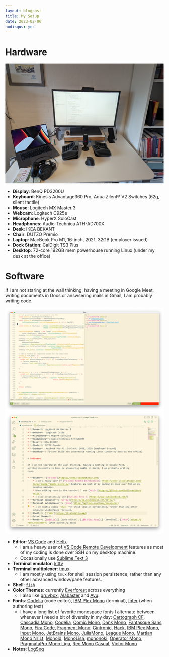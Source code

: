 ```yaml
---
layout: blogpost
title: My Setup
date: 2023-02-06
nodisqus: yes
---
```


# Hardware

![My Home Office](/images/mysetup-photo.jpg)

* **Display**: BenQ PD3200U
* **Keyboard**: Kinesis Advantage360 Pro, Aqua Zilent® V2 Switches (62g, silent tactile)
* **Mouse**: Logitech MX Master 3
* **Webcam**: Logitech C925e
* **Microphone**: HyperX SoloCast
* **Headphones**: Audio-Technica ATH-AD700X
* **Desk**: IKEA BEKANT
* **Chair**: DUTZO Premio
* **Laptop**: MacBook Pro M1, 16-inch, 2021, 32GB (employer issued)
* **Dock Station**: CalDigit TS3 Plus
* **Desktop**: 72-core 192GB mem powerhouse running Linux (under my desk at the office)

# Software

If I am not staring at the wall thinking, having a meeting in Google Meet,
writing documents in Docs or answsering mails in Gmail, I am probably writing
code.

<div class="sidebyside2">
  <img src="/images/mysetup-terminal.png" alt="My Terminal">
  <img src="/images/mysetup-vscode.png" alt="My Editor">
</div>

* **Editor**: [VS Code](https://code.visualstudio.com) and [Helix](https://github.com/helix-editor/helix)
    * I am a heavy user of [VS Code Remote Development](https://code.visualstudio.com/docs/remote/remote-overview) features as most of my coding is done over SSH on my desktop machine.
    * Occasionally use [Sublime Text 3](https://www.sublimetext.com/)
* **Terminal emulator**: [kitty](https://sw.kovidgoyal.net/kitty/)
* **Terminal multiplexer**: [tmux](https://github.com/tmux/tmux/wiki)
    * I am mostly using `tmux` for shell session persistence, rather than any other advanced window/pane features.
* **Shell**: [`fish`](https://fishshell.com/)
* **Color Themes**: currently [Everforest](https://github.com/sainnhe/everforest) across everything
    * I also like [gruvbox](https://github.com/morhetz/gruvbox), [Alabaster](https://github.com/tonsky/vscode-theme-alabaster) and [Ayu](https://github.com/ayu-theme).
* **Fonts**: [Codelia][] (code editor), [IBM Plex Mono][] (terminal), [Inter](https://rsms.me/inter/) (when authoring text)
    * I have a long list of favorite monospace fonts I alternate between whenever I need a bit of diversity in my day: [Cartograph CF][], [Cascadia Mono][], [Codelia][], [Comic Mono][], [Dank Mono][], [Fantasque Sans Mono][], [Fira Code][], [Fragment Mono][], [Gintronic][], [Hack][], [IBM Plex Mono][], [Input Mono][], [JetBrains Mono][], [JuliaMono][], [League Mono][], [Martian Mono Nr Lt][], [Monoid][], [MonoLisa][], [mononoki][], [Operator Mono][], [PragmataPro Mono Liga][], [Rec Mono Casual][], [Victor Mono][]
* **Notes**: [LogSeq](https://logseq.com/)

[Cartograph CF]: https://connary.com/cartograph.html
[Cascadia Mono]: https://github.com/microsoft/cascadia-code
[Codelia]: https://tosche.net/fonts/codelia
[Comic Mono]: https://dtinth.github.io/comic-mono-font/
[Dank Mono]: https://philpl.gumroad.com/l/dank-mono
[Fantasque Sans Mono]: https://github.com/belluzj/fantasque-sans
[Fira Code]: https://github.com/tonsky/FiraCode
[Fragment Mono]: https://github.com/weiweihuanghuang/fragment-mono
[Gintronic]: https://markfromberg.com/projects/gintronic/
[Hack]: https://sourcefoundry.org/hack/
[IBM Plex Mono]: https://www.ibm.com/plex/
[Input Mono]: https://input.djr.com/
[JetBrains Mono]: https://www.jetbrains.com/lp/mono/
[JuliaMono]: https://juliamono.netlify.app/
[League Mono]: https://www.theleagueofmoveabletype.com/league-mono
[Martian Mono Nr Lt]: https://evilmartians.com/products/martian-mono
[Monoid]: https://larsenwork.com/monoid/
[MonoLisa]: https://www.monolisa.dev/
[mononoki]: https://madmalik.github.io/mononoki/
[Operator Mono]: https://www.typography.com/blog/introducing-operator
[PragmataPro Mono Liga]: https://fsd.it/shop/fonts/pragmatapro/
[Rec Mono Casual]: https://www.recursive.design/
[Victor Mono]: https://rubjo.github.io/victor-mono/



